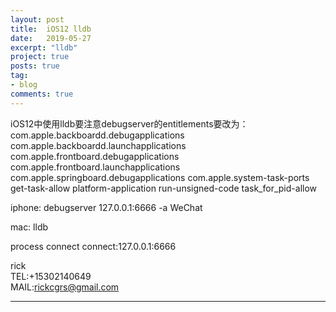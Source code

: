 ```yaml
---
layout: post
title:  iOS12 lldb
date:   2019-05-27
excerpt: "lldb"
project: true
posts: true
tag:
- blog
comments: true
---
```

 
    
<center> </center>
 iOS12中使用lldb要注意debugserver的entitlements要改为： 
 
 <?xml version="1.0" encoding="UTF-8"?> 
 <!DOCTYPE plist PUBLIC "-//Apple//DTD PLIST 1.0//EN"  "http://www.apple.com/DTDs/PropertyList-1.0.dtd"> 
 <plist version="1.0"> 
 <dict> 
 <key>com.apple.backboardd.debugapplications</key> 
 <true/> 
 <key>com.apple.backboardd.launchapplications</key> 
 <true/> 
 <key>com.apple.frontboard.debugapplications</key> 
 <true/> 
 <key>com.apple.frontboard.launchapplications</key> 
 <true/> 
 <key>com.apple.springboard.debugapplications</key> 
 <true/> 
 <key>com.apple.system-task-ports</key> 
 <true/> 
 <key>get-task-allow</key> 
 <true/> 
 <key>platform-application</key> 
 <true/> 
 <key>run-unsigned-code</key> 
 <true/> 
 <key>task_for_pid-allow</key> 
 <true/> 
 </dict> 
 </plist> 
 <p>
 iphone: debugserver 127.0.0.1:6666 -a WeChat<p>
 
 mac: lldb<p>
 process connect connect:127.0.0.1:6666<p>
 

     
rick   
TEL:+15302140649    
MAIL:rickcgrs@gmail.com  

 
 
 

---
 

 
 
 
